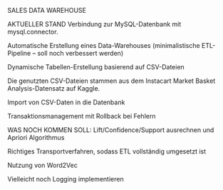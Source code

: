 SALES DATA WAREHOUSE


AKTUELLER STAND
Verbindung zur MySQL-Datenbank mit mysql.connector.

Automatische Erstellung eines Data-Warehouses (minimalistische ETL-Pipeline – soll noch verbessert werden)

Dynamische Tabellen-Erstellung basierend auf CSV-Dateien

Die genutzten CSV-Dateien stammen aus dem Instacart Market Basket Analysis-Datensatz auf Kaggle.

Import von CSV-Daten in die Datenbank

Transaktionsmanagement mit Rollback bei Fehlern


WAS NOCH KOMMEN SOLL:
Lift/Confidence/Support ausrechnen und Apriori Algorithmus

Richtiges Transportverfahren, sodass ETL vollständig umgesetzt ist

Nutzung von Word2Vec

Vielleicht noch Logging implementieren
